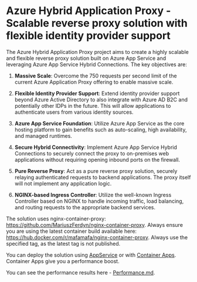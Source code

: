 # Azure Hybrid Application Proxy - Scalable reverse proxy solution with flexible identity provider support

The Azure Hybrid Application Proxy project aims to create a highly scalable and flexible reverse proxy solution built on Azure App Service and leveraging Azure App Service Hybrid Connections. The key objectives are:

1. **Massive Scale**: Overcome the 750 requests per second limit of the current Azure Application Proxy offering to enable massive scale.

2. **Flexible Identity Provider Support**: Extend identity provider support beyond Azure Active Directory to also integrate with Azure AD B2C and potentially other IDPs in the future. This will allow applications to authenticate users from various identity sources.

3. **Azure App Service Foundation**: Utilize Azure App Service as the core hosting platform to gain benefits such as auto-scaling, high availability, and managed runtimes.

4. **Secure Hybrid Connectivity**: Implement Azure App Service Hybrid Connections to securely connect the proxy to on-premises web applications without requiring opening inbound ports on the firewall.

5. **Pure Reverse Proxy**: Act as a pure reverse proxy solution, securely relaying authenticated requests to backend applications. The proxy itself will not implement any application logic.

6. **NGINX-based Ingress Controller**: Utilize the well-known Ingress Controller based on NGINX to handle incoming traffic, load balancing, and routing requests to the appropriate backend services.

The solution uses nginx-container-proxy: https://github.com/MariuszFerdyn/nginx-container-proxy. 
Always ensure you are using the latest container build available here: https://hub.docker.com/r/mafamafa/nginx-container-proxy. Always use the specified tag, as the latest tag is not published.

You can deploy the solution using [AppService](AppService.md) or with [Container Apps](ContainerApp.MD). Container Apps give you a performance boost.

You can see the performance results here - [Performance.md](Performance.md).